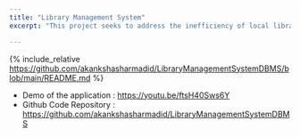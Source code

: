 ```yaml
---
title: "Library Management System"
excerpt: "This project seeks to address the inefficiency of local libraries in Seattle by developing a scalable and efficient library management system. The new system will empower staff to manage essential library functionalities, improve patron experience, and foster a culture of lifelong learning and discovery. This will ultimately result in better library services and a positive impact on the community.<br/>"

---
```


{% include_relative  https://github.com/akankshasharmadid/LibraryManagementSystemDBMS/blob/main/README.md %}
- Demo of the application : https://youtu.be/ftsH40Sws6Y
- Github Code Repository : https://github.com/akankshasharmadid/LibraryManagementSystemDBMS
